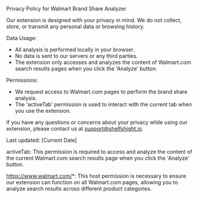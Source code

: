 Privacy Policy for Walmart Brand Share Analyzer

Our extension is designed with your privacy in mind. We do not collect, store, or transmit any personal data or browsing history.

Data Usage:
- All analysis is performed locally in your browser.
- No data is sent to our servers or any third parties.
- The extension only accesses and analyzes the content of Walmart.com search results pages when you click the 'Analyze' button.

Permissions:
- We request access to Walmart.com pages to perform the brand share analysis.
- The 'activeTab' permission is used to interact with the current tab when you use the extension.

If you have any questions or concerns about your privacy while using our extension, please contact us at support@shelfshight.io.

Last updated: [Current Date]


activeTab: This permission is required to access and analyze the content of the current Walmart.com search results page when you click the 'Analyze' button.

https://www.walmart.com/*: This host permission is necessary to ensure our extension can function on all Walmart.com pages, allowing you to analyze search results across different product categories.